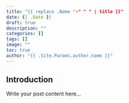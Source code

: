 ```yaml
---
title: "{{ replace .Name "-" " " | title }}"
date: {{ .Date }}
draft: true
description: ""
categories: []
tags: []
image: ""
toc: true
author: "{{ .Site.Params.author.name }}"
---
```


## Introduction

Write your post content here...